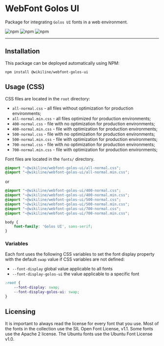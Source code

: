 # WebFont Golos UI

Package for integrating `Golos UI` fonts in a web environment.

![npm](https://img.shields.io/npm/v/@wikiline/webfont-golos-ui?style=for-the-badge)
![npm](https://img.shields.io/npm/dm/@wikiline/webfont-golos-ui?style=for-the-badge)
![npm](https://img.shields.io/npm/dt/@wikiline/webfont-golos-ui?style=for-the-badge)
___

## Installation

This package can be deployed automatically using NPM:

```
npm install @wikiline/webfont-golos-ui
 ```

## Usage (CSS)

CSS files are located in the `root` directory:

* `all-normal.css` - all files without optimization for production environments;
* `all-normal.min.css` - all files optimized for production environments;
* `400-normal.css` - file with no optimization for production environments;
* `400-normal.min.css` - file with optimization for production environments;
* `500-normal.css` - file with no optimization for production environments;
* `500-normal.min.css` - file with optimization for production environments;
* `700-normal.css` - file with no optimization for production environments;
* `700-normal.min.css` - file with optimization for production environments;

Font files are located in the `fonts/` directory.

```css
@import "~@wikiline/webfont-golos-ui/all-normal.css";
@import "~@wikiline/webfont-golos-ui/all-normal.min.css";
```

or

```css
@import "~@wikiline/webfont-golos-ui/400-normal.css";
@import "~@wikiline/webfont-golos-ui/400-normal.min.css";
@import "~@wikiline/webfont-golos-ui/500-normal.css";
@import "~@wikiline/webfont-golos-ui/500-normal.min.css";
@import "~@wikiline/webfont-golos-ui/700-normal.css";
@import "~@wikiline/webfont-golos-ui/700-normal.min.css";
```

```css
body {
    font-family: 'Golos UI', sans-serif;
}
```

### Variables

Each font uses the following CSS variables to set the font display property with the default `swap` value if CSS
variables are not defined:

* `--font-display` global value applicable to all fonts
* `--font-display-golos-ui` the value applicable to a specific font

```css
:root {
    --font-display: swap;
    --font-display-golos-ui: swap;
}
```

## Licensing

It is important to always read the license for every font that you use. Most of the fonts in the collection use the SIL
Open Font License, v1.1. Some fonts use the Apache 2 license. The Ubuntu fonts use the Ubuntu Font License v1.0.
